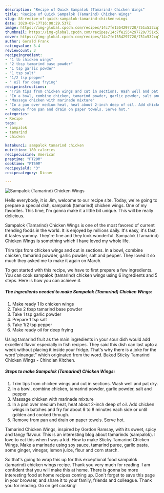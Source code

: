 ```yaml
---
description: "Recipe of Quick Sampalok (Tamarind) Chicken Wings"
title: "Recipe of Quick Sampalok (Tamarind) Chicken Wings"
slug: 88-recipe-of-quick-sampalok-tamarind-chicken-wings
date: 2020-09-17T16:08:29.537Z
image: https://img-global.cpcdn.com/recipes/14c7fe1554297720/751x532cq70/sampalok-tamarind-chicken-wings-recipe-main-photo.jpg
thumbnail: https://img-global.cpcdn.com/recipes/14c7fe1554297720/751x532cq70/sampalok-tamarind-chicken-wings-recipe-main-photo.jpg
cover: https://img-global.cpcdn.com/recipes/14c7fe1554297720/751x532cq70/sampalok-tamarind-chicken-wings-recipe-main-photo.jpg
author: Gerald Frank
ratingvalue: 3.4
reviewcount: 3
recipeingredient:
- "1 lb chicken wings"
- "2 tbsp tamarind base powder"
- "1 tsp garlic powder"
- "1 tsp salt"
- "1/2 tsp pepper"
- " oil for deep frying"
recipeinstructions:
- "Trim tips from chicken wings and cut in sections. Wash well and pat dry."
- "In a bowl, combine chicken, tamarind powder, garlic powder, salt and pepper"
- "Massage chicken with marinade mixture"
- "In a pan over medium heat, heat about 2-inch deep of oil. Add chicken wings in batches and fry for about 6 to 8 minutes each side or until golden and cooked through."
- "Remove from pan and drain on paper towels. Serve hot."
categories:
- Recipe
tags:
- sampalok
- tamarind
- chicken

katakunci: sampalok tamarind chicken 
nutrition: 180 calories
recipecuisine: American
preptime: "PT29M"
cooktime: "PT59M"
recipeyield: "3"
recipecategory: Dinner

---
```



![Sampalok (Tamarind) Chicken Wings](https://img-global.cpcdn.com/recipes/14c7fe1554297720/751x532cq70/sampalok-tamarind-chicken-wings-recipe-main-photo.jpg)

Hello everybody, it is Jim, welcome to our recipe site. Today, we're going to prepare a special dish, sampalok (tamarind) chicken wings. One of my favorites. This time, I'm gonna make it a little bit unique. This will be really delicious.

Sampalok (Tamarind) Chicken Wings is one of the most favored of current trending foods in the world. It is enjoyed by millions daily. It's easy, it's fast, it tastes yummy. They're fine and they look wonderful. Sampalok (Tamarind) Chicken Wings is something which I have loved my whole life.

Trim tips from chicken wings and cut in sections. In a bowl, combine chicken, tamarind powder, garlic powder, salt and pepper. They loved it so much they asked me to make it again on March.


To get started with this recipe, we have to first prepare a few ingredients. You can cook sampalok (tamarind) chicken wings using 6 ingredients and 5 steps. Here is how you can achieve it.

<!--inarticleads1-->

##### The ingredients needed to make Sampalok (Tamarind) Chicken Wings:

1. Make ready 1 lb chicken wings
1. Take 2 tbsp tamarind base powder
1. Take 1 tsp garlic powder
1. Prepare 1 tsp salt
1. Take 1/2 tsp pepper
1. Make ready  oil for deep frying


Using tamarind fruit as the main ingredients in your sour dish would add excellent flavor especially in fish recipes. They said this dish can last upto a week without placing it inside your fridge. That&#39;s why there is a joke for the word&#34;pinangat&#34; which originated from the word. Baked Sticky Tamarind Chicken Wings - Chindian Kitchen. 

<!--inarticleads2-->

##### Steps to make Sampalok (Tamarind) Chicken Wings:

1. Trim tips from chicken wings and cut in sections. Wash well and pat dry.
1. In a bowl, combine chicken, tamarind powder, garlic powder, salt and pepper
1. Massage chicken with marinade mixture
1. In a pan over medium heat, heat about 2-inch deep of oil. Add chicken wings in batches and fry for about 6 to 8 minutes each side or until golden and cooked through.
1. Remove from pan and drain on paper towels. Serve hot.


Tamarind Chicken Wings, inspired by Gordon Ramsay, with its sweet, spicy and tangy flavour. This is an interesting blog about tamarinds (sampalok). I love to eat this when I was a kid. How to make Sticky Tamarind Chicken Wings. Make a marinade using soy sauce, tamarind puree, garlic pasta, some ginger, vinegar, lemon juice, flour and corn starch. 

So that's going to wrap this up for this exceptional food sampalok (tamarind) chicken wings recipe. Thank you very much for reading. I am confident that you will make this at home. There is gonna be more interesting food at home recipes coming up. Don't forget to save this page in your browser, and share it to your family, friends and colleague. Thank you for reading. Go on get cooking!
